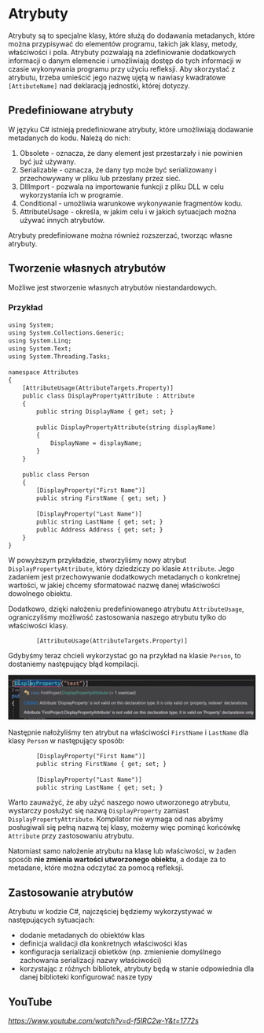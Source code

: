 # Atrybuty

Atrybuty są to specjalne klasy, które służą do dodawania metadanych, które można przypisywać do elementów programu, takich jak klasy, metody, właściwości i pola. Atrybuty pozwalają na zdefiniowanie dodatkowych informacji o danym elemencie i umożliwiają dostęp do tych informacji w czasie wykonywania programu przy użyciu refleksji. Aby skorzystać z atrybutu, trzeba umieścić jego nazwę ujętą w nawiasy kwadratowe `[AttibuteName]` nad deklaracją jednostki, której dotyczy.

## Predefiniowane atrybuty 

W języku C# istnieją predefiniowane atrybuty, które umożliwiają dodawanie metadanych do kodu. Należą do nich:

1. Obsolete - oznacza, że dany element jest przestarzały i nie powinien być już używany.
2. Serializable - oznacza, że dany typ może być serializowany i przechowywany w pliku lub przesłany przez sieć.
3. DllImport - pozwala na importowanie funkcji z pliku DLL w celu wykorzystania ich w programie.
4. Conditional - umożliwia warunkowe wykonywanie fragmentów kodu.
5. AttributeUsage - określa, w jakim celu i w jakich sytuacjach można używać innych atrybutów. 

Atrybuty predefiniowane można również rozszerzać, tworząc własne atrybuty.

## Tworzenie własnych atrybutów 

Możliwe jest stworzenie własnych atrybutów niestandardowych.

### Przykład

```
using System;
using System.Collections.Generic;
using System.Linq;
using System.Text;
using System.Threading.Tasks;

namespace Attributes
{
    [AttributeUsage(AttributeTargets.Property)]
    public class DisplayPropertyAttribute : Attribute
    {
        public string DisplayName { get; set; }

        public DisplayPropertyAttribute(string displayName)
        {
            DisplayName = displayName;
        }
    }

    public class Person
    {
        [DisplayProperty("First Name")]
        public string FirstName { get; set; }

        [DisplayProperty("Last Name")]
        public string LastName { get; set; }
        public Address Address { get; set; }
    }
}
```

W powyższym przykładzie, stworzyliśmy nowy atrybut `DisplayPropertyAttribute`, który dziedziczy po klasie `Attribute`. Jego zadaniem jest przechowywanie dodatkowych metadanych o konkretnej wartości, w jakiej chcemy sformatować nazwę danej właściwości dowolnego obiektu. 

Dodatkowo, dzięki nałożeniu predefiniowanego atrybutu `AttributeUsage`, ograniczyliśmy możliwość zastosowania naszego atrybutu tylko do właściwości klasy.

```
        [AttributeUsage(AttributeTargets.Property)]
```

Gdybyśmy teraz chcieli wykorzystać go na przykład na klasie `Person`, to dostaniemy następujący błąd kompilacji.

![AttributeUsage error](AttributeUsage.jpg) 


Następnie nałożyliśmy ten atrybut na właściwości `FirstName` i `LastName` dla klasy `Person` w następujący sposób:

```
        [DisplayProperty("First Name")]
        public string FirstName { get; set; }

        [DisplayProperty("Last Name")]
        public string LastName { get; set; }
```

Warto zauważyć, że aby użyć naszego nowo utworzonego atrybutu, wystarczy posłużyć się nazwą `DisplayProperty` zamiast `DisplayPropertyAttribute`. Kompilator nie wymaga od nas abyśmy posługiwali się pełną nazwą tej klasy, możemy więc pominąć końcówkę `Attribute` przy zastosowaniu atrybutu.

Natomiast samo nałożenie atrybutu na klasę lub właściwości, w żaden sposób **nie zmienia wartości utworzonego obiektu**, a dodaje za to metadane, które można odczytać za pomocą refleksji.


## Zastosowanie atrybutów

Atrybutu w kodzie C#, najczęściej będziemy wykorzystywać w następujących sytuacjach:
- dodanie metadanych do obiektów klas
- definicja walidacji dla konkretnych właściwości klas
- konfiguracja serializacji obietków (np. zmienienie domyślnego zachowania serializacji nazwy właściwości)
- korzystając z róźnych bibliotek, atrybuty będą w stanie odpowiednia dla danej biblioteki konfigurować nasze typy


## YouTube

*https://www.youtube.com/watch?v=d-f5IRC2w-Y&t=1772s*